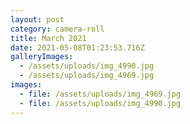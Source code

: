```yaml
---
layout: post
category: camera-roll
title: March 2021
date: 2021-05-08T01:23:53.716Z
galleryImages:
  - /assets/uploads/img_4990.jpg
  - /assets/uploads/img_4969.jpg
images:
  - file: /assets/uploads/img_4969.jpg
  - file: /assets/uploads/img_4990.jpg
---
```

